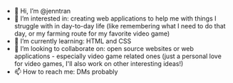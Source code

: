 - 👋 Hi, I’m @jenntran
- 👀 I’m interested in: creating web applications to help me with things I struggle with in day-to-day life (like remembering what I need to do that day, or my farming route for my favorite video game)
- 🌱 I’m currently learning: HTML and CSS
- 💞️ I’m looking to collaborate on: open source websites or web applications - especially video game related ones (just a personal love for video games, I'll also work on other interesting ideas!)
- 📫 How to reach me: DMs probably

<!---
jenntran/jenntran is a ✨ special ✨ repository because its `README.md` (this file) appears on your GitHub profile.
You can click the Preview link to take a look at your changes.
--->
